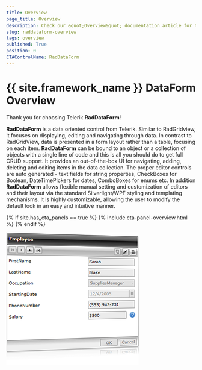 ```yaml
---
title: Overview
page_title: Overview
description: Check our &quot;Overview&quot; documentation article for the RadDataForm {{ site.framework_name }} control.
slug: raddataform-overview
tags: overview
published: True
position: 0
CTAControlName: RadDataForm
---
```


# {{ site.framework_name }} DataForm Overview

Thank you for choosing Telerik __RadDataForm__!

__RadDataForm__ is a data oriented control from Telerik. Similar to RadGridview, it focuses on displaying, editing and navigating through data. In contrast to RadGridView, data is presented in a form layout rather than a table, focusing on each item.  __RadDataForm__ can be bound to an object or a collection of objects with a single line of code and this is all you should do to get full CRUD support. It provides an out-of-the-box UI for navigating, adding, deleting and editing items in the data collection. The proper editor controls are auto generated - text fields for string properties, CheckBoxes for Boolean, DateTimePickers for dates, ComboBoxes for enums etc. In addition __RadDataForm__ allows flexible manual setting and customization of editors and their layout via the standard Silverlight/WPF styling and templating mechanisms. It is highly customizable, allowing the user to modify the default look in an easy and intuitive manner. 

{% if site.has_cta_panels == true %}
{% include cta-panel-overview.html %}
{% endif %}

 ![{{ site.framework_name }} RadDataForm Overview](images/RadDataForm_image_help.png)
